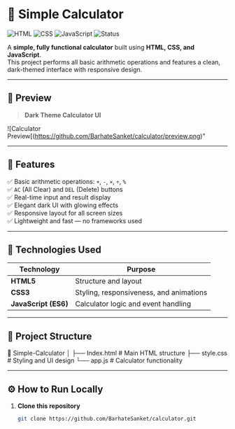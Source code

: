 # 🧮 Simple Calculator

![HTML](https://img.shields.io/badge/HTML-5-orange?logo=html5)
![CSS](https://img.shields.io/badge/CSS-3-blue?logo=css3)
![JavaScript](https://img.shields.io/badge/JavaScript-ES6-yellow?logo=javascript)
![Status](https://img.shields.io/badge/Project%20Status-Completed-brightgreen)

A **simple, fully functional calculator** built using **HTML, CSS, and JavaScript**.  
This project performs all basic arithmetic operations and features a clean, dark-themed interface with responsive design.

---

## 📸 Preview

> **Dark Theme Calculator UI**

![Calculator Preview[(https://github.com/BarhateSanket/calculator/preview.png)"



---

## 🚀 Features

✅ Basic arithmetic operations: `+`, `-`, `×`, `÷`, `%`  
✅ `AC` (All Clear) and `DEL` (Delete) buttons  
✅ Real-time input and result display  
✅ Elegant dark UI with glowing effects  
✅ Responsive layout for all screen sizes  
✅ Lightweight and fast — no frameworks used

---

## 🧩 Technologies Used

| Technology | Purpose |
|-------------|----------|
| **HTML5** | Structure and layout |
| **CSS3** | Styling, responsiveness, and animations |
| **JavaScript (ES6)** | Calculator logic and event handling |

---

## 📁 Project Structure
📂 Simple-Calculator
│
├── Index.html # Main HTML structure
├── style.css # Styling and UI design
└── app.js # Calculator functionality


---

## ⚙️ How to Run Locally

1. **Clone this repository**
   ```bash
   git clone https://github.com/BarhateSanket/calculator.git
